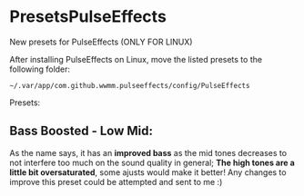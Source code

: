 # PresetsPulseEffects
New presets for PulseEffects (ONLY FOR LINUX)

After installing PulseEffects on Linux, move the listed presets to the following folder:
```
~/.var/app/com.github.wwmm.pulseeffects/config/PulseEffects 
```
Presets:

## Bass Boosted - Low Mid: 

As the name says, it has an **improved bass** as the mid tones decreases to not interfere too much on the sound quality in general; **The high tones are a little bit oversaturated**, some ajusts would make it better! Any changes to improve this preset could be attempted and sent to me :)
